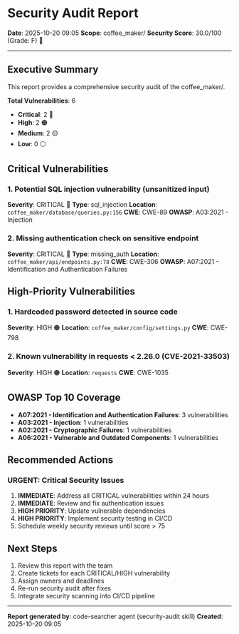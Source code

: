 # Security Audit Report

**Date**: 2025-10-20 09:05
**Scope**: coffee_maker/
**Security Score**: 30.0/100 (Grade: F) 🔴

---

## Executive Summary

This report provides a comprehensive security audit of the coffee_maker/.

**Total Vulnerabilities**: 6
- **Critical**: 2 🔴
- **High**: 2 🟠
- **Medium**: 2 🟡
- **Low**: 0 ⚪

## Critical Vulnerabilities

### 1. Potential SQL injection vulnerability (unsanitized input)

**Severity**: CRITICAL 🔴
**Type**: sql_injection
**Location**: `coffee_maker/database/queries.py:156`
**CWE**: CWE-89
**OWASP**: A03:2021 - Injection

### 2. Missing authentication check on sensitive endpoint

**Severity**: CRITICAL 🔴
**Type**: missing_auth
**Location**: `coffee_maker/api/endpoints.py:78`
**CWE**: CWE-306
**OWASP**: A07:2021 - Identification and Authentication Failures

## High-Priority Vulnerabilities

### 1. Hardcoded password detected in source code

**Severity**: HIGH 🟠
**Location**: `coffee_maker/config/settings.py`
**CWE**: CWE-798

### 2. Known vulnerability in requests < 2.26.0 (CVE-2021-33503)

**Severity**: HIGH 🟠
**Location**: `requests`
**CWE**: CWE-1035

## OWASP Top 10 Coverage

- **A07:2021 - Identification and Authentication Failures**: 3 vulnerabilities
- **A03:2021 - Injection**: 1 vulnerabilities
- **A02:2021 - Cryptographic Failures**: 1 vulnerabilities
- **A06:2021 - Vulnerable and Outdated Components**: 1 vulnerabilities


## Recommended Actions

### URGENT: Critical Security Issues

1. **IMMEDIATE**: Address all CRITICAL vulnerabilities within 24 hours
2. **IMMEDIATE**: Review and fix authentication issues
3. **HIGH PRIORITY**: Update vulnerable dependencies
4. **HIGH PRIORITY**: Implement security testing in CI/CD
5. Schedule weekly security reviews until score > 75



## Next Steps

1. Review this report with the team
2. Create tickets for each CRITICAL/HIGH vulnerability
3. Assign owners and deadlines
4. Re-run security audit after fixes
5. Integrate security scanning into CI/CD pipeline

---

**Report generated by**: code-searcher agent (security-audit skill)
**Created**: 2025-10-20 09:05
